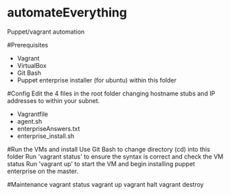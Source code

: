 # automateEverything
Puppet/vagrant automation

#Prerequisites
- Vagrant
- VirtualBox
- Git Bash
- Puppet enterprise installer (for ubuntu) within this folder

#Config
Edit the 4 files in the root folder changing hostname stubs and IP addresses to within your subnet.
- Vagrantfile
- agent.sh
- enterpriseAnswers.txt
- enterprise_install.sh

#Run the VMs and install
Use Git Bash to change directory (cd) into this folder
Run 'vagrant status' to ensure the syntax is correct and check the VM status
Run 'vagrant up' to start the VM and begin installing puppet enterprise on the master.

#Maintenance
vagrant status
vagrant up <vm>
vagrant halt <vm>
vagrant destroy <vm>



